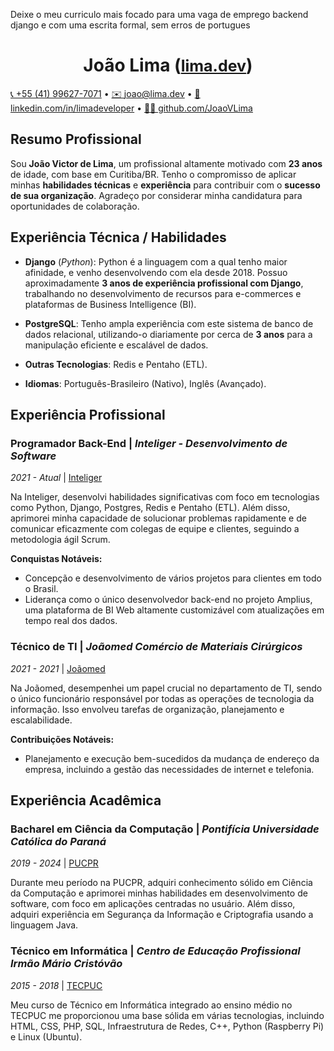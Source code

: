 Deixe o meu curriculo mais focado para uma vaga de emprego backend django e com uma escrita formal, sem erros de portugues

<h1 align="center" id="joaolima">
    João Lima
    (<a style="font-size: 25px" href="https://www.lima.dev">lima.dev</a>)
</h1>

[📞 +55 (41) 99627-7071](https://api.whatsapp.com/send?phone=5541996277071&text=Olá%20João%20Lima%2C%0AEstava%20avaliando%20o%20seu%20currículo%20e%20gostaria%20de%20entrar%20em%20contato%20para%20discutir%20uma%20possível%20oportunidade%20de%20trabalho.%20Quando%20você%20estiver%20disponível%20para%20uma%20conversa%2C%20por%20favor%2C%20deixe-me%20saber%20e%20agendaremos%20uma%20chamada.😀)
•
[✉️ joao@lima.dev](mailto:joao@lima.dev?subject=Oportunidade%20de%20Colabora%C3%A7%C3%A3o%20-%20Conversa%20Inicial&body=Ol%C3%A1%20Jo%C3%A3o%20Lima%2C%0D%0A%0D%0AEstava%20avaliando%20o%20seu%20curr%C3%ADculo%20e%20gostaria%20de%20entrar%20em%20contato%20para%20discutir%20uma%20poss%C3%ADvel%20oportunidade%20de%20trabalho.%0D%0AQuando%20voc%C3%AA%20estiver%20dispon%C3%ADvel%20para%20uma%20conversa%2C%20por%20favor%2C%20deixe-me%20saber%20e%20agendaremos%20uma%20chamada.%20%F0%9F%98%80)
•
[📃 linkedin.com/in/limadeveloper](https://www.linkedin.com/in/limadeveloper)
•
[🧑‍💻 github.com/JoaoVLima](https://www.github.com/JoaoVLima)


## Resumo Profissional

Sou **João Victor de Lima**, um profissional altamente motivado com **23 anos** de idade, com base em Curitiba/BR.
Tenho o compromisso de aplicar minhas **habilidades técnicas** e **experiência** para contribuir com o **sucesso de sua organização**.
Agradeço por considerar minha candidatura para oportunidades de colaboração.


## Experiência Técnica / Habilidades

- **Django** (*Python*): Python é a linguagem com a qual tenho maior afinidade, e venho desenvolvendo com ela desde 2018.
Possuo aproximadamente **3 anos de experiência profissional com Django**, trabalhando no desenvolvimento de recursos para e-commerces e plataformas de Business Intelligence (BI).
- **PostgreSQL**: Tenho ampla experiência com este sistema de banco de dados relacional, utilizando-o diariamente por cerca de **3 anos** para a manipulação eficiente e escalável de dados.

- **Outras Tecnologias**: Redis e Pentaho (ETL).

- **Idiomas**: Português-Brasileiro (Nativo), Inglês (Avançado).


## Experiência Profissional

### Programador Back-End | *Inteliger - Desenvolvimento de Software*
*2021 - Atual* | [Inteliger](https://inteliger.com.br/)

Na Inteliger, desenvolvi habilidades significativas com foco em tecnologias como Python, Django, Postgres, Redis e Pentaho (ETL). Além disso, aprimorei minha capacidade de solucionar problemas rapidamente e de comunicar eficazmente com colegas de equipe e clientes, seguindo a metodologia ágil Scrum.

**Conquistas Notáveis:**
- Concepção e desenvolvimento de vários projetos para clientes em todo o Brasil.
- Liderança como o único desenvolvedor back-end no projeto Amplius, uma plataforma de BI Web altamente customizável com atualizações em tempo real dos dados.

### Técnico de TI | *Joãomed Comércio de Materiais Cirúrgicos*
*2021 - 2021* | [Joãomed](http://joaomed.com.br)

Na Joãomed, desempenhei um papel crucial no departamento de TI, sendo o único funcionário responsável por todas as operações de tecnologia da informação. Isso envolveu tarefas de organização, planejamento e escalabilidade.

**Contribuições Notáveis:**
- Planejamento e execução bem-sucedidos da mudança de endereço da empresa, incluindo a gestão das necessidades de internet e telefonia.


## Experiência Acadêmica

### Bacharel em Ciência da Computação | *Pontifícia Universidade Católica do Paraná*
*2019 - 2024* | [PUCPR](https://www.pucpr.br/)

Durante meu período na PUCPR, adquiri conhecimento sólido em Ciência da Computação e aprimorei minhas habilidades em desenvolvimento de software, com foco em aplicações centradas no usuário. Além disso, adquiri experiência em Segurança da Informação e Criptografia usando a linguagem Java.

### Técnico em Informática | *Centro de Educação Profissional Irmão Mário Cristóvão*
*2015 - 2018* | [TECPUC](http://www.tecpuc.com.br/)

Meu curso de Técnico em Informática integrado ao ensino médio no TECPUC me proporcionou uma base sólida em várias tecnologias, incluindo HTML, CSS, PHP, SQL, Infraestrutura de Redes, C++, Python (Raspberry Pi) e Linux (Ubuntu).